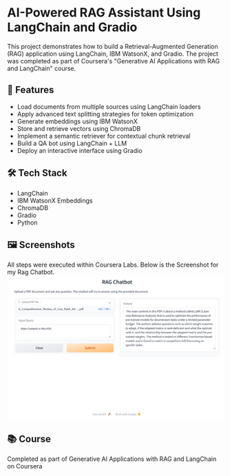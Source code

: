 # AI-Powered RAG Assistant Using LangChain and Gradio

This project demonstrates how to build a Retrieval-Augmented Generation (RAG) application using LangChain, IBM WatsonX, and Gradio. The project was completed as part of Coursera's "Generative AI Applications with RAG and LangChain" course.

## 🚀 Features
- Load documents from multiple sources using LangChain loaders
- Apply advanced text splitting strategies for token optimization
- Generate embeddings using IBM WatsonX
- Store and retrieve vectors using ChromaDB
- Implement a semantic retriever for contextual chunk retrieval
- Build a QA bot using LangChain + LLM
- Deploy an interactive interface using Gradio

## 🛠️ Tech Stack
- LangChain
- IBM WatsonX Embeddings
- ChromaDB
- Gradio
- Python

## 🖼️ Screenshots
All steps were executed within Coursera Labs. Below is the Screenshot for my Rag Chatbot.
![🤖 QA Bot Interface](Rag_Chatbot.png)

## 📚 Course
Completed as part of Generative AI Applications with RAG and LangChain on Coursera



